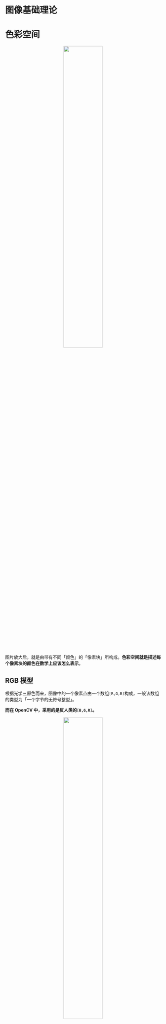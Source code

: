 # 图像基础理论



# 色彩空间

<p style="text-align:center;"><img src="../../image/computerVision/pixel.jpg" width="50%" align="middle" /></p>

图片放大后，就是由带有不同「颜色」的「像素块」所构成。**色彩空间就是描述每个像素块的颜色在数学上应该怎么表示**。

## RGB 模型


<!-- panels:start -->
<!-- div:left-panel -->

根据光学三原色而来，图像中的一个像素点由一个数组`[R,G,B]`构成，一般该数组的类型为「一个字节的无符号整型」。

**而在 OpenCV 中，采用的是反人类的`[B,G,R]`。**

<!-- div:right-panel -->

<p style="text-align:center;"><img src="../../image/computerVision/rgb.jpg" width="50%" align="middle" /></p>

<!-- panels:end -->

## HSV 模型


<!-- panels:start -->
<!-- div:left-panel -->

HSV 模型的像素点也是通过一个「三维向量」进行表示：
- `Hue`：色相，将所有颜色通过一个数值进行表示
- `Saturation`：饱和度，**颜色与「白色」的混合程度**
- `Value`：明度，颜色的明亮程度



<!-- div:right-panel -->

<p style="text-align:center;"><img src="../../image/computerVision/hsv.jpg" width="75%" align="middle" /></p>

<!-- panels:end -->

RGB 转 HSV 公式：<a href="https://www.rapidtables.org/zh-CN/convert/color/rgb-to-hsv.html" class="jump_link"> 公式测试 </a>
$$
\begin{aligned}
    r =& \frac{R}{255}, g = \frac{G}{255}, b = \frac{B}{255} \\
    c_{max} &= \max (r,g,b) \\
    c_{min} &= \min (r,g,b) \\
    \delta &= c_{max} - c_{min} \\
    L &= c_{max} \\
    S &= \left\{ \begin{aligned}  \frac{\delta}{c_{max}}, \ c_{max} \neq 0 \\
       0 \quad \quad , c_{max} = 0
    \end{aligned}  \right . \\
    H &= \left \{ \begin{aligned}
       & \frac{g-b}{6 \delta}, \ c_{max}=R \\
       & \frac{b-r}{6\delta} + \frac{1}{3}, \ c_{max}=G \\
       & \frac{r-g}{6\delta} + \frac{2}{3}, \ c_{max}=B \\
       & \qquad 0 \qquad,\delta = 0
    \end{aligned} \right .
\end{aligned}
$$

## HSL 模型

<p style="text-align:center;"><img src="../../image/computerVision/HSL%20与%20HSV.jpg" width="50%" align="middle" /></p>

整个形式和 HSV 类似
- `Hue`：色相，与 HSV 一样
- `Saturation`：饱和度，**颜色的稀释程度**
- `Lightness/Brightness`：被灯光照射的亮度


<center>

|     | 色相     | 饱和度                 | 明亮度                                     |
| --- | -------- | ---------------------- | ------------------------------------------ |
| HSV | 所有颜色 | 色相中混入「白色」的量 | 色相中混入「黑色」的量                     |
| HSL | 所有颜色 | 色相被稀释的程度       | 拿灯光照射的情况，没光线就黑，强烈光线就白 |


</center>

RGB转HSL公式：<a href="https://www.rapidtables.org/zh-CN/convert/color/rgb-to-hsl.html" class="jump_link"> 公式测试 </a>

$$
\begin{aligned}
    r =& \frac{R}{255}, g = \frac{G}{255}, b = \frac{B}{255} \\
    c_{max} &= \max (r,g,b) \\
    c_{min} &= \min (r,g,b) \\
    \delta &= c_{max} - c_{min} \\
    L &= \frac{c_{max} + c_{min}}{2} \\
    S &= \left\{ \begin{aligned}  \frac{\delta}{1 - |2L-1|}, \ \delta \neq 0 \\
       0 \quad \quad , \delta = 0
    \end{aligned}  \right . \\
    H &= \left \{ \begin{aligned}
       & \frac{g-b}{6 \delta}, \ c_{max}=R \\
       & \frac{b-r}{6\delta} + \frac{1}{3}, \ c_{max}=G \\
       & \frac{r-g}{6\delta} + \frac{2}{3}, \ c_{max}=B \\
       & \qquad 0 \qquad,\delta = 0
    \end{aligned} \right .
\end{aligned}
$$

## YUV 模型

- **作用：** 可以对色彩空间进行压缩，说人话就是 **缩减了用来表示像素颜色的数据量**，这就使得该模型在图像、视频压缩上应用广泛。
- **思想：** 由于人眼对颜色的感知能力较弱，反而对光影关系（黑白图）更为敏感。所以，在 YUV 模型中，精确保留了图片的「黑白关系」，而对颜色信息进行了部分删除。
- **通道：**
  - `Y`：该通道储存的是「黑白关系」，即「灰度图」。
  - `UV`：这两个通道储存了颜色信息。在对图片颜色时，首先就会对这个两个通道的颜色数据进行丢弃。
- **色彩空间压缩：** 一共有 4 个像素，每个像素都有3个通道值表示颜色，一个通道为一个字节，那么所有数据一共就有`4 x 3 x 1B = 12B`。现在通过 YUV 模型对图片进行压缩，丢掉一半的颜色信息，Y 通道全部保留`4 x 1B = 4B`，UV 通道丢弃一半就是`2 x 4 x 1B / 2 = 4B`，最后数据大小就为`4B + 4B = 8B`。
- **采样方式：** 对于 Y 全部保留，对 UV 进行不同程度的取舍。

    <p style="text-align:center;"><img src="../../image/computerVision/YUV_sample.jpg" width="50%" align="middle" /></p>

    <p style="text-align:center;"><img src="../../image/computerVision/YUV_example.jpg" width="50%" align="middle" /></p>

- **RGB与YUV转换：**
    $$
    \begin{bmatrix}
    Y \\
    U \\
    V
    \end{bmatrix} = 
    \begin{bmatrix}
    0.299 & 0.587 & 0.114\\
    -0.1687 & -0.3313 & 0.5 \\
    0.5 & -0.4187 & -0.0813
    \end{bmatrix}
    \begin{bmatrix}
    R\\
    G\\
    Ｂ
    \end{bmatrix}＋
    \begin{bmatrix}
    0 \\
    128 \\
    128
    \end{bmatrix}
    $$

## 灰度图

OpenCV中的灰度图其实就是 YUV 模型中的 Y 通道：
$$
Y = 0.299 R + 0.587 G + 0.114 B
$$

<p style="text-align:center;"><img src="../../image/computerVision/y_gray.jpg" width="75%" align="middle" /></p>

<details>
<summary><span class="details-title">Python 程序</span></summary>
<div class="details-content"> 

```python
import cv2 
import numpy as np

img = cv2.imread('./asset/cat.jpeg')

# 拆分通道
b,g,r = cv2.split(img)

# YUV 模型
y = 0.299 * r + 0.587 * g  + 0.114 * b
y = np.round(y).astype(np.uint8)

# cv2转换
gray = cv2.cvtColor(img,cv2.COLOR_BGR2GRAY)

# 显示图片
cv2.imshow('y_gray',np.hstack((y,gray)))

cv2.waitKey(0)
cv2.destroyAllWindows()
``` 
</div>
</details>

## OpenCV 色彩空间转换

```python
# code : cv2.COLOR_ 指定图片色彩空间的转换方式
cvtColor(srcimage, code[, dst[, dstCn]]) -> dstImage
```

# 图片的存储

- **Python实现：** 读取的图片类型为 `<class 'numpy.ndarray'>`，即图片其实是一个数据
  - **数组类型：** `uint8`，一字节的无符号整数
  - **数组维度：** 三维，[高度像素，宽度像素，RGB值]

- **C++底层实现：** Python 的 OpenCV 其实就是对 C++ 的版本进行了再次封装实现。在 C++ 中采用数据结构`Mat`来对图片进行存储。
   ```cpp
   class CV EXPORTS Mat{
    public:
        int dims;//维数
        int roWs,cols;//行列数
        unsigned char * data;//存储数据的指针
        int* refcount;//引用计数
       ........
   }
   ```
   **从 `Mat` 中可以看出，图片数据其实是存放在一个`unsigned char *`指向的一片内存空间中，也就是说「图片数据」与「Mat类型」是分开存放的，这就存在「深浅拷贝问题」。而 numpy 也很好的将该结构继承了下来。**

- **numpy 深浅拷贝：**

<!-- panels:start -->
<!-- div:left-panel -->

```python
import numpy as np

a = np.array([1,2,3,4,5])

# 浅拷贝
b = a
c = a.view()

# 深拷贝
d = a.copy()

# 查看数据的真实内存地址
print("a: ",a.__array_interface__['data'])
print("b: ",b.__array_interface__['data'])
print("c: ",c.__array_interface__['data'])
print("d: ",d.__array_interface__['data'])
```
<!-- div:right-panel -->

```term
triangle@LEARN:~$ python test.py
a:  (2753486185808, False)
b:  (2753486185808, False)
c:  (2753486185808, False)
d:  (2753486186544, False)
```

<!-- panels:end -->

# 图像参数

- **像素：** 图片中的一个颜色块
- **颜色通道：** 表示一个像素（颜色）的向量的分量，一个分量就是一个颜色通道，例如 RGB模型，像素的组成就为`[R，G，B]`，这就有三个颜色通道
- **位深：** 一个颜色通道值由几位二级制数表示
- **像素块坐标：** 图片的左上角为坐标原点，一个坐标对应一个像素
    <p style="text-align:center;"><img src="../../image/computerVision/pixelCoordinates.png" width="50%" align="middle" /></p>
- **分辨率：** 像素坐标的宽度 x 像素坐标的高度